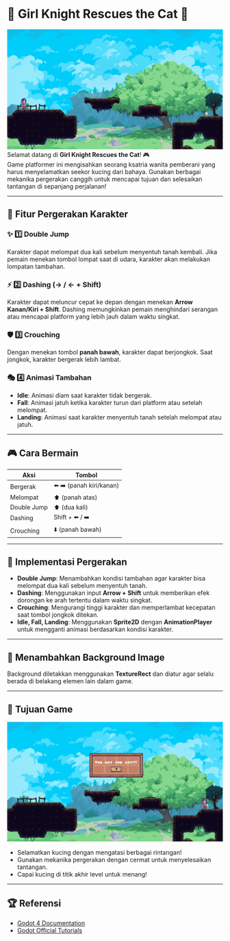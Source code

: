 # 🏰 **Girl Knight Rescues the Cat** 🏰  
![alt text]({6B8D3366-D54E-46C1-8B39-70B253DF6928}.png)
Selamat datang di **Girl Knight Rescues the Cat**! 🎮  
Game platformer ini mengisahkan seorang ksatria wanita pemberani yang harus menyelamatkan seekor kucing dari bahaya. Gunakan berbagai mekanika pergerakan canggih untuk mencapai tujuan dan selesaikan tantangan di sepanjang perjalanan!  

---

## 🚀 **Fitur Pergerakan Karakter**  

### ✨ **1️⃣ Double Jump**  
Karakter dapat melompat dua kali sebelum menyentuh tanah kembali. Jika pemain menekan tombol lompat saat di udara, karakter akan melakukan lompatan tambahan.  

### ⚡ **2️⃣ Dashing (→ / ← + Shift)**  
Karakter dapat meluncur cepat ke depan dengan menekan **Arrow Kanan/Kiri + Shift**. Dashing memungkinkan pemain menghindari serangan atau mencapai platform yang lebih jauh dalam waktu singkat.  

### 🛡️ **3️⃣ Crouching**  
Dengan menekan tombol **panah bawah**, karakter dapat berjongkok. Saat jongkok, karakter bergerak lebih lambat.  

### 🎭 **4️⃣ Animasi Tambahan**  
- **Idle**: Animasi diam saat karakter tidak bergerak.  
- **Fall**: Animasi jatuh ketika karakter turun dari platform atau setelah melompat.  
- **Landing**: Animasi saat karakter menyentuh tanah setelah melompat atau jatuh.  

---

## 🎮 **Cara Bermain**  

| **Aksi**         | **Tombol**              |
|------------------|------------------------|
| Bergerak        | ⬅️ ➡️ (panah kiri/kanan)  |
| Melompat        | ⬆️ (panah atas)          |
| Double Jump     | ⬆️ (dua kali)            |
| Dashing         | Shift + ⬅️ / ➡️           |
| Crouching       | ⬇️ (panah bawah)          |

---

## 🎨 **Implementasi Pergerakan**  
- **Double Jump**: Menambahkan kondisi tambahan agar karakter bisa melompat dua kali sebelum menyentuh tanah.  
- **Dashing**: Menggunakan input **Arrow + Shift** untuk memberikan efek dorongan ke arah tertentu dalam waktu singkat.  
- **Crouching**: Mengurangi tinggi karakter dan memperlambat kecepatan saat tombol jongkok ditekan.  
- **Idle, Fall, Landing**: Menggunakan **Sprite2D** dengan **AnimationPlayer** untuk mengganti animasi berdasarkan kondisi karakter.  

---

## 🌄 **Menambahkan Background Image**  
Background diletakkan menggunakan **TextureRect** dan diatur agar selalu berada di belakang elemen lain dalam game.  

---

## 🎯 **Tujuan Game**  
![Win]({F5223EE6-475E-4A39-A721-5A924A073234}.png)
- Selamatkan kucing dengan mengatasi berbagai rintangan!  
- Gunakan mekanika pergerakan dengan cermat untuk menyelesaikan tantangan.  
- Capai kucing di titik akhir level untuk menang!  

---

## 🏆 **Referensi**  
- [Godot 4 Documentation](https://docs.godotengine.org/en/stable/)  
- [Godot Official Tutorials](https://www.youtube.com/c/GodotEngineOfficial)  
